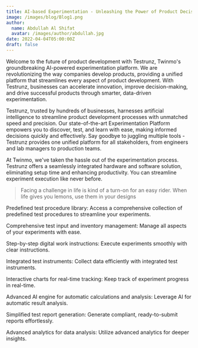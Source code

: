 ```yaml
---
title: AI-based Experimentation - Unleashing the Power of Product Decisions
image: /images/blog/Blog1.png
author:
  name: Abdullah Al Shifat
  avatar: /images/author/abdullah.jpg
date: 2022-04-04T05:00:00Z
draft: false
---
```


Welcome to the future of product development with Testrunz, Twinmo's groundbreaking AI-powered experimentation platform. We are revolutionizing the way companies develop products, providing a unified platform that streamlines every aspect of product development. With Testrunz, businesses can accelerate innovation, improve decision-making, and drive successful products through smarter, data-driven experimentation.

Testrunz, trusted by hundreds of businesses, harnesses artificial intelligence to streamline product development processes with unmatched speed and precision. Our state-of-the-art Experimentation Platform empowers you to discover, test, and learn with ease, making informed decisions quickly and effectively. Say goodbye to juggling multiple tools - Testrunz provides one unified platform for all stakeholders, from engineers and lab managers to production teams.

At Twinmo, we've taken the hassle out of the experimentation process. Testrunz offers a seamlessly integrated hardware and software solution, eliminating setup time and enhancing productivity. You can streamline experiment execution like never before. 

<Blockquote name="!Alexender Smith">
  Facing a challenge in life is kind of a turn-on for an easy rider. When life gives you lemons, use them in your designs
</Blockquote>


Predefined test procedure library: Access a comprehensive collection of predefined test procedures to streamline your experiments. 

Comprehensive test input and inventory management: Manage all aspects of your experiments with ease. 

Step-by-step digital work instructions: Execute experiments smoothly with clear instructions. 

Integrated test instruments: Collect data efficiently with integrated test instruments. 

Interactive charts for real-time tracking: Keep track of experiment progress in real-time. 

Advanced AI engine for automatic calculations and analysis: Leverage AI for automatic result analysis. 

Simplified test report generation: Generate compliant, ready-to-submit reports effortlessly. 

Advanced analytics for data analysis: Utilize advanced analytics for deeper insights.
